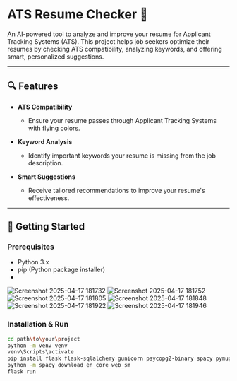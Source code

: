 # ATS Resume Checker 📝

An AI-powered tool to analyze and improve your resume for Applicant Tracking Systems (ATS). This project helps job seekers optimize their resumes by checking ATS compatibility, analyzing keywords, and offering smart, personalized suggestions.

---

## 🔍 Features

- **ATS Compatibility**
  - Ensure your resume passes through Applicant Tracking Systems with flying colors.

- **Keyword Analysis**
  - Identify important keywords your resume is missing from the job description.

- **Smart Suggestions**
  - Receive tailored recommendations to improve your resume's effectiveness.

---

## 🚀 Getting Started

### Prerequisites
- Python 3.x
- pip (Python package installer)
- 
![Screenshot 2025-04-17 181732](https://github.com/user-attachments/assets/9ea91b01-054e-4e87-83ba-220ea95b9c73)
![Screenshot 2025-04-17 181752](https://github.com/user-attachments/assets/d3af535d-d050-4144-82f5-d26742060d6d)
![Screenshot 2025-04-17 181805](https://github.com/user-attachments/assets/869c1f43-59f5-403a-a9f8-eb99596ec192)
![Screenshot 2025-04-17 181848](https://github.com/user-attachments/assets/d8c0586b-846c-427f-86cd-9bc99bb0946c)
![Screenshot 2025-04-17 181922](https://github.com/user-attachments/assets/3096d7fa-e92a-44c0-90a1-1379d796d47f)
![Screenshot 2025-04-17 181946](https://github.com/user-attachments/assets/ddb0bf83-73d4-4544-825f-623552245ec4)

### Installation & Run

```bash
cd path\to\your\project
python -m venv venv
venv\Scripts\activate
pip install flask flask-sqlalchemy gunicorn psycopg2-binary spacy pymupdf scikit-learn email-validator werkzeug
python -m spacy download en_core_web_sm
flask run
